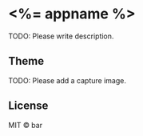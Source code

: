 # <%= appname %>

TODO: Please write description.

## Theme

TODO: Please add a capture image.

## License

MIT © bar
